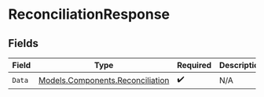 # ReconciliationResponse


## Fields

| Field                                                                         | Type                                                                          | Required                                                                      | Description                                                                   |
| ----------------------------------------------------------------------------- | ----------------------------------------------------------------------------- | ----------------------------------------------------------------------------- | ----------------------------------------------------------------------------- |
| `Data`                                                                        | [Models.Components.Reconciliation](../../Models/Components/Reconciliation.md) | :heavy_check_mark:                                                            | N/A                                                                           |